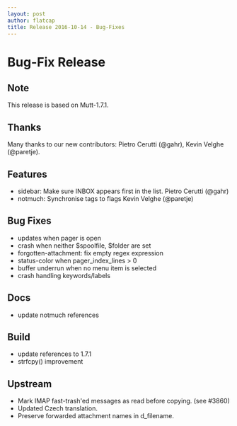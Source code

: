 ```yaml
---
layout: post
author: flatcap
title: Release 2016-10-14 - Bug-Fixes
---
```


# Bug-Fix Release

## Note

This release is based on Mutt-1.7.1.

## Thanks

Many thanks to our new contributors: Pietro Cerutti (@gahr), Kevin Velghe
(@paretje).

## Features

- sidebar: Make sure INBOX appears first in the list. Pietro Cerutti
  (@gahr)
- notmuch: Synchronise tags to flags Kevin Velghe
  (@paretje)

## Bug Fixes

- updates when pager is open
- crash when neither $spoolfile, $folder are set
- forgotten-attachment: fix empty regex expression
- status-color when pager_index_lines \> 0
- buffer underrun when no menu item is selected
- crash handling keywords/labels

## Docs

- update notmuch references

## Build

- update references to 1.7.1
- strfcpy() improvement

## Upstream

- Mark IMAP fast-trash'ed messages as read before copying. (see #3860)
- Updated Czech translation.
- Preserve forwarded attachment names in d_filename.

